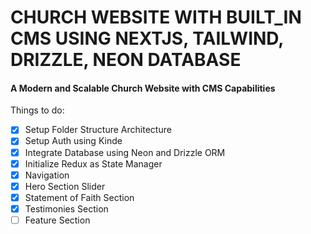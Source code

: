 # CHURCH WEBSITE WITH BUILT_IN CMS USING NEXTJS, TAILWIND, DRIZZLE, NEON DATABASE

#### A Modern and Scalable Church Website with CMS Capabilities

Things to do:

- [x] Setup Folder Structure Architecture
- [x] Setup Auth using Kinde
- [x] Integrate Database using Neon and Drizzle ORM
- [x] Initialize Redux as State Manager
- [x] Navigation
- [x] Hero Section Slider
- [x] Statement of Faith Section
- [x] Testimonies Section
- [ ] Feature Section
